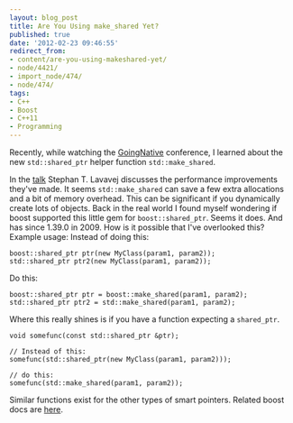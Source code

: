 ```yaml
---
layout: blog_post
title: Are You Using make_shared Yet?
published: true
date: '2012-02-23 09:46:55'
redirect_from:
- content/are-you-using-makeshared-yet/
- node/4421/
- import_node/474/
- node/474/
tags:
- C++
- Boost
- C++11
- Programming
---
```


Recently, while watching the [GoingNative](http://channel9.msdn.com/Events/GoingNative/GoingNative-2012) conference, I learned about the new `std::shared_ptr` helper function `std::make_shared`. 

In the [talk](http://channel9.msdn.com/Events/GoingNative/GoingNative-2012/STL11-Magic-Secrets) Stephan T. Lavavej discusses the performance improvements they've made. It seems `std::make_shared` can save a few extra allocations and a bit of memory overhead. This can be significant if you dynamically create lots of objects. Back in the real world I found myself wondering if boost supported this little gem for `boost::shared_ptr`. Seems it does. And has since 1.39.0 in 2009. How is it possible that I've overlooked this? Example usage: Instead of doing this:

    boost::shared_ptr ptr(new MyClass(param1, param2));
    std::shared_ptr ptr2(new MyClass(param1, param2));

Do this:

    boost::shared_ptr ptr = boost::make_shared(param1, param2);
    std::shared_ptr ptr2 = std::make_shared(param1, param2);

Where this really shines is if you have a function expecting a `shared_ptr`.

    void somefunc(const std::shared_ptr &ptr);

    // Instead of this:
    somefunc(std::shared_ptr(new MyClass(param1, param2)));

    // do this:
    somefunc(std::make_shared(param1, param2));

Similar functions exist for the other types of smart pointers. Related boost docs are [here](http://www.boost.org/doc/libs/1_39_0/libs/smart_ptr/smart_ptr.htm).
